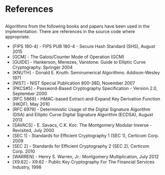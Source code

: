 # References

## 
Algorithms from the following books and papers have been used in the implementation.
There are references in the source code where appropriate.

* [FIPS 180-4] - FIPS PUB 180-4 - Secure Hash Standard (SHS), August 2015
* [GCM] - The Galois/Counter Mode of Operation (GCM)
* [GUIDE] - Hankerson, Menezes, Vanstone: Guide to Elliptic Curve Cryptography. Springer 2004
* [KNUTH] - Donald E. Knuth: Seminumerical Algorithms. Addison-Wesley 1971
* [NIST] - NIST Special Publication 800-38D, November 2007
* [PKCS#5] - Password-Based Cryptography Specification - Version 2.0, September 2000
* [RFC 5869] - HMAC-based Extract-and-Expand Key Derivation Function (HKDF), May 2010
* [RFC 6979] - Deterministic Usage of the Digital Signature Algorithm (DSA) and Elliptic Curve Digital Signature Algorithm (ECDSA), August 2013
* [SAVACS] - E. Savacs, C.K. Koc: The Montgomery Modular Inverse - Revisited, July 2000
* [SEC 1] - Standards for Efficient Cryptography 1 (SEC 1), Certicom Corp. 2009
* [SEC 2] - Standards for Efficient Cryptography 2 (SEC 2), Certicom Corp. 2010
* [WARREN] - Henry S. Warren, Jr.: Montgomery Multiplication, July 2012
* [X9.62] - X9.62 - Public Key Cryptography For The Financial Services Industry, 1998
